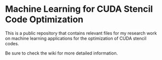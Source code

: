 Machine Learning for CUDA Stencil Code Optimization
===================================================
This is a public repository that contains relevant files for my research work on machine learning applications for the optimization of CUDA stencil codes.

Be sure to check the wiki for more detailed information.
